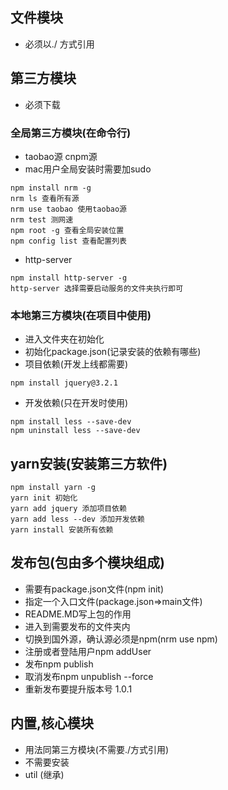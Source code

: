 ## 文件模块
- 必须以./ 方式引用

## 第三方模块
- 必须下载

### 全局第三方模块(在命令行)
- taobao源 cnpm源
- mac用户全局安装时需要加sudo
```
npm install nrm -g
nrm ls 查看所有源
nrm use taobao 使用taobao源
nrm test 测网速
npm root -g 查看全局安装位置
npm config list 查看配置列表
```

- http-server
```
npm install http-server -g
http-server 选择需要启动服务的文件夹执行即可
```


### 本地第三方模块(在项目中使用)
- 进入文件夹在初始化
- 初始化package.json(记录安装的依赖有哪些)
- 项目依赖(开发上线都需要)
```
npm install jquery@3.2.1
```

- 开发依赖(只在开发时使用)
```
npm install less --save-dev
npm uninstall less --save-dev
```

## yarn安装(安装第三方软件)
```
npm install yarn -g
yarn init 初始化
yarn add jquery 添加项目依赖
yarn add less --dev 添加开发依赖
yarn install 安装所有依赖
```

## 发布包(包由多个模块组成)
- 需要有package.json文件(npm init)
- 指定一个入口文件(package.json=>main文件)
- README.MD写上包的作用
- 进入到需要发布的文件夹内
- 切换到国外源，确认源必须是npm(nrm use npm)
- 注册或者登陆用户npm addUser
- 发布npm publish
- 取消发布npm unpublish --force
- 重新发布要提升版本号 1.0.1

## 内置,核心模块
- 用法同第三方模块(不需要./方式引用)
- 不需要安装
- util (继承)


